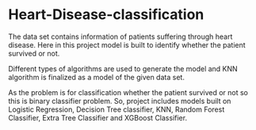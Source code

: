 # Heart-Disease-classification
The data set contains information of patients suffering through heart disease. Here in this project model is built to identify whether the patient survived or not. 

Different types of algorithms are used to generate the model and KNN algorithm is finalized as a model of the given data set.

As the problem is for classification whether the patient survived or not so this is binary classifier problem. So, project includes models built on Logistic Regression, Decision Tree classifier, KNN, Random Forest Classifier, Extra Tree Classifier and XGBoost Classifier.  
